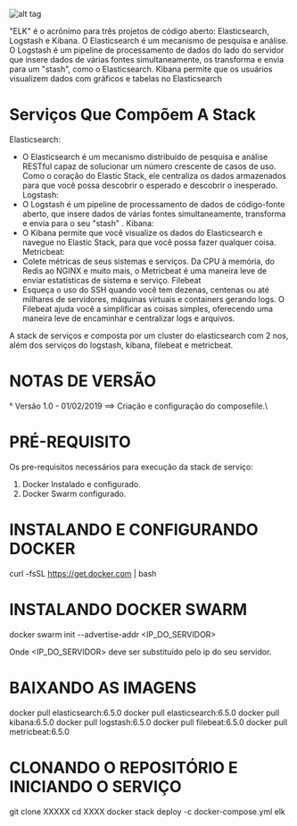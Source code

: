 ![alt tag](https://assets.zabbix.com/img/logo.svg)

"ELK" é o acrônimo para três projetos de código aberto: Elasticsearch, Logstash e Kibana. O Elasticsearch é um mecanismo de pesquisa e análise. O Logstash é um pipeline de processamento de dados do lado do servidor que insere dados de várias fontes simultaneamente, os transforma e envia para um "stash", como o Elasticsearch. Kibana permite que os usuários visualizem dados com gráficos e tabelas no Elasticsearch

# Serviços Que Compõem A Stack
Elasticsearch:
 - O Elasticsearch é um mecanismo distribuído de pesquisa e análise RESTful capaz de solucionar um número crescente de casos de uso. Como o coração do Elastic Stack, ele centraliza os dados armazenados para que você possa descobrir o esperado e descobrir o inesperado.
Logstash:
 - O Logstash é um pipeline de processamento de dados de código-fonte aberto, que insere dados de várias fontes simultaneamente, transforma e envia para o seu "stash" .
Kibana:
 - O Kibana permite que você visualize os dados do Elasticsearch e navegue no Elastic Stack, para que você possa fazer qualquer coisa.
Metricbeat:
 - Colete métricas de seus sistemas e serviços. Da CPU à memória, do Redis ao NGINX e muito mais, o Metricbeat é uma maneira leve de enviar estatísticas de sistema e serviço.
Filebeat
 - Esqueça o uso do SSH quando você tem dezenas, centenas ou até milhares de servidores, máquinas virtuais e containers gerando logs. O Filebeat ajuda você a simplificar as coisas simples, oferecendo uma maneira leve de encaminhar e centralizar logs e arquivos.

A stack de serviços e composta por um cluster do elasticsearch com 2 nos, além dos serviços do logstash, kibana, filebeat e metricbeat.

# NOTAS DE VERSÃO
°  Versão 1.0 - 01/02/2019 ==> Criação e configuração do composefile.\

# PRÉ-REQUISITO
Os pre-requisitos necessários para execução da stack de serviço:
 1) Docker Instalado e configurado.
 2) Docker Swarm configurado.

# INSTALANDO E CONFIGURANDO DOCKER
   curl -fsSL https://get.docker.com | bash

# INSTALANDO DOCKER SWARM
   docker swarm init --advertise-addr  <IP_DO_SERVIDOR>

   Onde <IP_DO_SERVIDOR> deve ser substituído pelo ip do seu servidor.

# BAIXANDO AS IMAGENS
 
   docker pull elasticsearch:6.5.0
   docker pull elasticsearch:6.5.0
   docker pull kibana:6.5.0
   docker pull logstash:6.5.0
   docker pull filebeat:6.5.0
   docker pull metricbeat:6.5.0
   
# CLONANDO O REPOSITÓRIO E INICIANDO O SERVIÇO
git clone XXXXX
cd XXXX
docker stack deploy -c docker-compose.yml elk